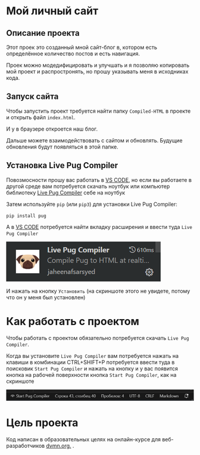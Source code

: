 # Мой личный сайт

## Описание проекта

Этот проек это созданный мной сайт-блог в, котором есть определённое количество постов и есть навигация.

Проек можно модедифицировать и улучшать и я позволяю копировать мой проект и распростронять, но прошу указывать меня в исходниках кода.

## Запуск сайта

Чтобы запустить проект требуется найти папку `Compiled-HTML` в проекте и открыть файл `index.html`.

И у в браузере откроется наш блог. 

Дальше можете взаимодействовать с сайтом и обновлять. Будущие обновления будут появляться в этой папке.

## Установка Live Pug Compiler

Повозмосности прошу вас работать в [VS CODE](https://code.visualstudio.com/), но если вы работаете в другой среде вам потребуется скачать ноутбук или компьютер библиотеку [Live Pug Compiler](https://pypi.org/project/pug/) себе на ноутбук 

Затем используйте `pip` (или `pip3`) для
установки Live Pug Compiler:
```
pip install pug
```

А в [VS CODE](https://code.visualstudio.com/) потребуется найти вкладку расширения и ввести туда `Live Pug Compiler`

![Картинка Live Pug Compiler](.//pug.png)

И нажать на кнопку `Установить` (на скриншоте этого не увидете, потому что он у меня был установлен)

# Как работать с проектом

Чтобы работать с проектом обязательно потребуется скачать `Live Pug Compiler`. 

Когда вы установите `Live Pug Compiler` вам потребуется нажать на клавиши в комбинации 
CTRL+SHIFT+P потребуется ввести туда в поисковик `Start Pug Compiler` и нажать на кнопку и у вас появится кнопка на рабочей поверхности кнопка `Start Pug Compiler`, как на скриншоте

![Start Pug Compiler](.//Start_Pug_Compiler.png)

# Цель проекта

Код написан в образовательных целях на онлайн-курсе для веб-разработчиков 
[dvmn.org.](http://https://dvmn.org/) .